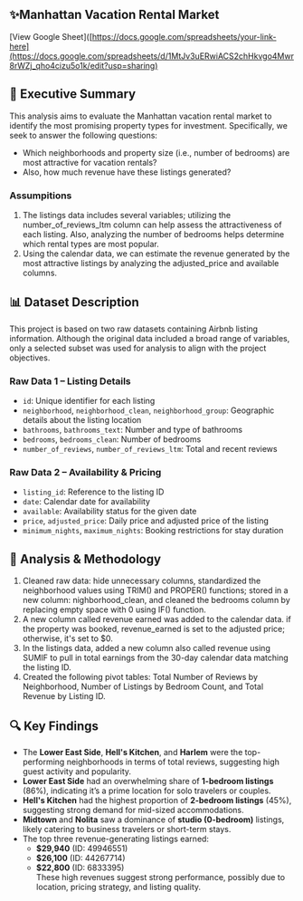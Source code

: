 ## ✨Manhattan Vacation Rental Market
[View Google Sheet]([https://docs.google.com/spreadsheets/your-link-here](https://docs.google.com/spreadsheets/d/1MtJv3uERwiACS2chHkvgo4Mwr8rWZj_qho4cizu5o1k/edit?usp=sharing)

## 🎯 Executive Summary
This analysis aims to evaluate the Manhattan vacation rental market to identify the most promising property types for investment. Specifically, we seek to answer the following questions: 
- Which neighborhoods and property size (i.e., number of bedrooms) are most attractive for vacation rentals?
- Also, how much revenue have these listings generated? 
### Assumpitions 
1. The listings data includes several variables; utilizing the number_of_reviews_ltm column can help assess the attractiveness of each listing. Also, analyzing the number of bedrooms helps determine which rental types are most popular.
2. Using the calendar data, we can estimate the revenue generated by the most attractive listings by analyzing the adjusted_price and available columns.
## 📊 Dataset Description
This project is based on two raw datasets containing Airbnb listing information. Although the original data included a broad range of variables, only a selected subset was used for analysis to align with the project objectives.
### Raw Data 1 – Listing Details
- `id`: Unique identifier for each listing  
- `neighborhood`, `neighborhood_clean`, `neighborhood_group`: Geographic details about the listing location  
- `bathrooms`, `bathrooms_text`: Number and type of bathrooms  
- `bedrooms`, `bedrooms_clean`: Number of bedrooms   
- `number_of_reviews`, `number_of_reviews_ltm`: Total and recent reviews  

### Raw Data 2 – Availability & Pricing
- `listing_id`: Reference to the listing ID  
- `date`: Calendar date for availability  
- `available`: Availability status for the given date  
- `price`, `adjusted_price`: Daily price and adjusted price of the listing  
- `minimum_nights`, `maximum_nights`: Booking restrictions for stay duration  


## 🧪 Analysis & Methodology
1. Cleaned raw data: hide unnecessary columns, standardized the neighborhood values using TRIM() and PROPER() functions; stored in a new column:  nighborhood_clean, and cleaned the bedrooms column by replacing empty space with 0 using IF() function.
2. A new column called revenue earned was added to the calendar data. if the property was booked, revenue_earned is set to the adjusted price; otherwise, it's set to $0.
3. In the listings data, added a new column also called revenue using SUMIF to pull in total earnings from the 30-day calendar data matching the listing ID.
4. Created the following pivot tables: Total Number of Reviews by Neighborhood, Number of Listings by Bedroom Count, and Total Revenue by Listing ID.


## 🔍 Key Findings
- The **Lower East Side**, **Hell's Kitchen**, and **Harlem** were the top-performing neighborhoods in terms of total reviews, suggesting high guest activity and popularity.
- **Lower East Side** had an overwhelming share of **1-bedroom listings** (86%), indicating it’s a prime location for solo travelers or couples.
- **Hell's Kitchen** had the highest proportion of **2-bedroom listings** (45%), suggesting strong demand for mid-sized accommodations.
- **Midtown** and **Nolita** saw a dominance of **studio (0-bedroom)** listings, likely catering to business travelers or short-term stays.
- The top three revenue-generating listings earned:  
  - **$29,940** (ID: 49946551)  
  - **$26,100** (ID: 44267714)  
  - **$22,800** (ID: 6833395)  
  These high revenues suggest strong performance, possibly due to location, pricing strategy, and listing quality.

